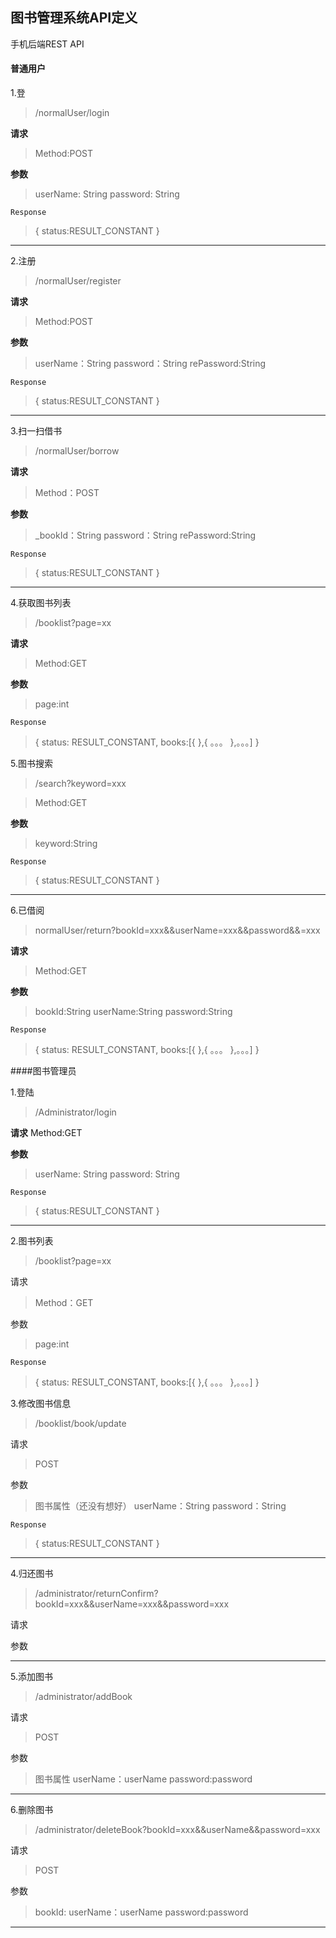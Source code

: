 ##  图书管理系统API定义 
手机后端REST API

#### 普通用户

1.登
>/normalUser/login

**请求**
>Method:POST

**参数**
>userName: String
password: String

`Response`
>{
    status:RESULT_CONSTANT 
}

---



2.注册
>/normalUser/register 

**请求**
>Method:POST

**参数**
>userName：String
password：String
rePassword:String 

`Response`
>{
    status:RESULT_CONSTANT 
}

---


3.扫一扫借书
>/normalUser/borrow

**请求**

>Method：POST

**参数**
>_bookId：String
password：String
rePassword:String 

`Response`
>{
    status:RESULT_CONSTANT 
}

---

4.获取图书列表
>/booklist?page=xx

**请求**
>Method:GET

**参数**
>page:int

`Response`
>{
status: RESULT_CONSTANT,
books:[{
},{
    。。。
},。。。]
}


5.图书搜索
>/search?keyword=xxx

>Method:GET

**参数**
>keyword:String 

`Response`
>{
    status:RESULT_CONSTANT 
}


---


6.已借阅
>normalUser/return?bookId=xxx&&userName=xxx&&password&&=xxx

**请求**
>Method:GET

**参数**
>bookId:String
userName:String
password:String


`Response`
>{
status: RESULT_CONSTANT,
books:[{
},{
    。。。
},。。。]
}



####图书管理员

1.登陆

>/Administrator/login

**请求**
Method:GET

**参数**
>userName: String
password: String

`Response`
>{
    status:RESULT_CONSTANT 
}

---


2.图书列表
>/booklist?page=xx

请求
>Method：GET

参数
>page:int

`Response`
>{
status: RESULT_CONSTANT,
books:[{
},{
    。。。
},。。。]
}


3.修改图书信息
>/booklist/book/update

请求
>POST

参数
>图书属性（还没有想好）
userName：String
password：String


`Response `
>{
    status:RESULT_CONSTANT
}

---

4.归还图书

>/administrator/returnConfirm?bookId=xxx&&userName=xxx&&password=xxx

请求
>

参数
>


---


5.添加图书
>/administrator/addBook

请求
>POST

参数
>图书属性
userName：userName
password:password

---

6.删除图书

>/administrator/deleteBook?bookId=xxx&&userName&&password=xxx

请求
>POST

参数
>bookId:
userName：userName
password:password

---




























